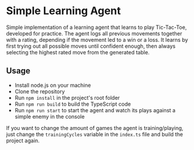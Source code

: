 # Simple Learning Agent

Simple implementation of a learning agent that learns to play Tic-Tac-Toe, developed for practice.
The agent logs all previous movements together with a rating, depending if the movement led to a win or a loss.
It learns by first trying out all possible moves until confident enough, then always selecting the highest rated move from the generated table.

## Usage

- Install node.js on your machine
- Clone the repository
- Run `npm install` in the project's root folder
- Run `npm run build` to build the TypeScript code
- Run `npm run start` to start the agent and watch its plays against a simple enemy in the console

If you want to change the amount of games the agent is training/playing, just change the `trainingCycles` variable in the `index.ts` file and build the project again.